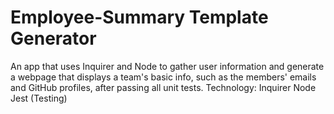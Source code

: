 # Employee-Summary Template Generator
An app that uses Inquirer and Node to gather user information and generate a webpage that displays a team's basic info, such as the members' emails and GitHub profiles, after passing all unit tests.
Technology:
    Inquirer
    Node
    Jest (Testing)
    